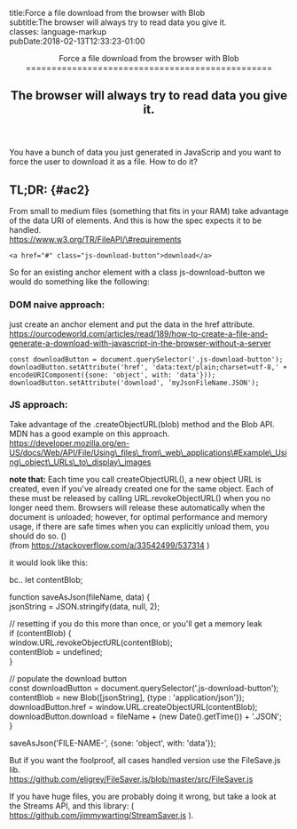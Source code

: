 title:Force a file download from the browser with Blob\
subtitle:The browser will always try to read data you give it.\
classes: language-markup\
pubDate:2018-02-13T12:33:23-01:00

<header>
<hgroup>
Force a file download from the browser with Blob
================================================

The browser will always try to read data you give it.
-----------------------------------------------------

</hgroup>
</header>
You have a bunch of data you just generated in JavaScrip and you want to force the user to download it as a file. How to do it?

TL;DR: {#ac2}
------

From small to medium files (something that fits in your RAM) take advantage of the data URI of <a> elements. And this is how the spec expects it to be handled.\
https://www.w3.org/TR/FileAPI/\#requirements

    <a href="#" class="js-download-button">download</a>

So for an existing anchor element with a class js-download-button we would do something like the following:

### DOM naive approach:

just create an anchor element and put the data in the href attribute.\
https://ourcodeworld.com/articles/read/189/how-to-create-a-file-and-generate-a-download-with-javascript-in-the-browser-without-a-server

    const downloadButton = document.querySelector('.js-download-button');
    downloadButton.setAttribute('href', 'data:text/plain;charset=utf-8,' + encodeURIComponent({sone: 'object', with: 'data'}));
    downloadButton.setAttribute('download', ‘myJsonFileName.JSON');

### JS approach:

Take advantage of the .createObjectURL(blob) method and the Blob API. MDN has a good example on this approach.\
https://developer.mozilla.org/en-US/docs/Web/API/File/Using\_files\_from\_web\_applications\#Example\_Using\_object\_URLs\_to\_display\_images

**note that:** Each time you call createObjectURL(), a new object URL is created, even if you've already created one for the same object. Each of these must be released by calling URL.revokeObjectURL() when you no longer need them. Browsers will release these automatically when the document is unloaded; however, for optimal performance and memory usage, if there are safe times when you can explicitly unload them, you should do so. ()\
(from https://stackoverflow.com/a/33542499/537314 )

it would look like this:

bc.. let contentBlob;

function saveAsJson(fileName, data) {\
jsonString = JSON.stringify(data, null, 2);

// resetting if you do this more than once, or you'll get a memory leak\
if (contentBlob) {\
window.URL.revokeObjectURL(contentBlob);\
contentBlob = undefined;\
}

// populate the download button\
const downloadButton = document.querySelector('.js-download-button');\
contentBlob = new Blob(\[jsonString\], {type : 'application/json'});\
downloadButton.href = window.URL.createObjectURL(contentBlob);\
downloadButton.download = fileName + (new Date().getTime()) + '.JSON';\
}

saveAsJson('FILE-NAME-', {sone: 'object', with: 'data'});

But if you want the foolproof, all cases handled version use the FileSave.js lib.\
https://github.com/eligrey/FileSaver.js/blob/master/src/FileSaver.js

If you have huge files, you are probably doing it wrong, but take a look at the Streams API, and this library: ( https://github.com/jimmywarting/StreamSaver.js ).
